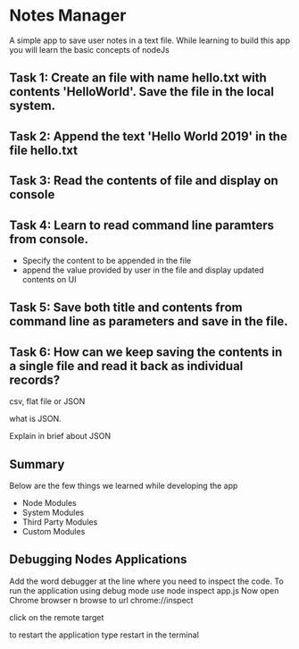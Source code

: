# Notes Manager

A simple app to save user notes in a text file. 
While learning to build this app you will learn the basic concepts of nodeJs


## Task 1: Create an file with name hello.txt with contents 'HelloWorld'. Save the file in the local system.

## Task 2: Append the text  'Hello World 2019' in the file hello.txt

## Task 3: Read the contents of file and display on console

## Task 4: Learn to read command line paramters from console.
- Specify the content to be appended in the file
- append the value provided by user in the file and display updated contents on UI

## Task 5: Save both title and contents from command line as parameters and save in the file.

## Task 6: How can we keep saving the contents in a single file and read it back as individual records?
csv, flat file or JSON

what is JSON. 

Explain in brief about JSON


## Summary 

Below are the few things we learned while developing the app

- Node Modules
- System Modules
- Third Party Modules
- Custom Modules


## Debugging Nodes Applications
Add the word debugger at the line where you need to inspect the code. 
To run the application using debug mode use node inspect app.js
Now open Chrome browser n browse to url chrome://inspect

click on the remote target

to restart the application type restart in the terminal

